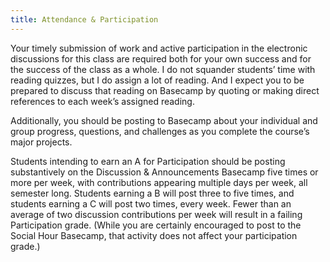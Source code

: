 ```yaml
---
title: Attendance & Participation
---
```


Your timely submission of work and active participation in the electronic discussions for this class
are required both for your own success and for the success of the class as a whole. I do not
squander students’ time with reading quizzes, but I do assign a lot of reading. And I expect you to
be prepared to discuss that reading on Basecamp by quoting or making direct references to each
week’s assigned reading.

Additionally, you should be posting to Basecamp about your individual and group progress, questions,
and challenges as you complete the course’s major projects.

Students intending to earn an A for Participation should be posting substantively on the Discussion
& Announcements Basecamp five times or more per week, with contributions appearing multiple days per
week, all semester long. Students earning a B will post three to five times, and students earning a
C will post two times, every week. Fewer than an average of two discussion contributions per week
will result in a failing Participation grade. (While you are certainly encouraged to post to the
Social Hour Basecamp, that activity does not affect your participation grade.)
